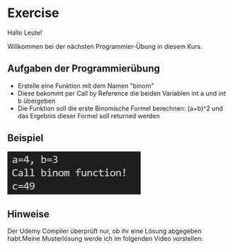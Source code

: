 # Exercise

Hallo Leute!

Willkommen bei der nächsten Programmier-Übung in diesem Kurs.

## Aufgaben der Programmierübung

- Erstelle eine Funktion mit dem Namen "binom"
- Diese bekommt per Call by Reference die beiden Variablen int a und int b übergeben
- Die Funktion soll die erste Binomische Formel berechnen: (a+b)^2 und das Ergebnis dieser Formel soll returned werden

## Beispiel

![alt](../../media/exercise6.png)

## Hinweise

Der Udemy Compiler überprüft nur, ob ihr eine Lösung abgegeben habt.Meine Musterlösung werde ich im folgenden Video vorstellen.
